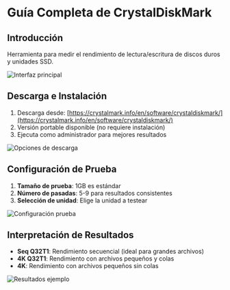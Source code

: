 # Guía Completa de CrystalDiskMark

## Introducción
Herramienta para medir el rendimiento de lectura/escritura de discos duros y unidades SSD.

![Interfaz principal](https://crystalmark.info/images/cdm8-main-en.png)

## Descarga e Instalación

1. Descarga desde: [https://crystalmark.info/en/software/crystaldiskmark/](https://crystalmark.info/en/software/crystaldiskmark/)
2. Versión portable disponible (no requiere instalación)
3. Ejecuta como administrador para mejores resultados

![Opciones de descarga](https://crystalmark.info/images/cdm-download-page.png)

## Configuración de Prueba

1. **Tamaño de prueba**: 1GB es estándar
2. **Número de pasadas**: 5-9 para resultados consistentes
3. **Selección de unidad**: Elige la unidad a testear

![Configuración prueba](https://crystalmark.info/images/cdm8-settings-en.png)

## Interpretación de Resultados

- **Seq Q32T1**: Rendimiento secuencial (ideal para grandes archivos)
- **4K Q32T1**: Rendimiento con archivos pequeños y colas
- **4K**: Rendimiento con archivos pequeños sin colas

![Resultados ejemplo](https://crystalmark.info/images/cdm8-result-ssd-en.png)